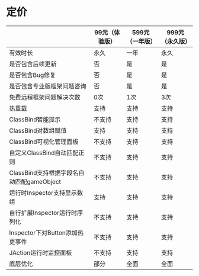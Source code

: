 # 定价

|                                           | 99元（体验版） | 599元（一年版） | 999元（永久版） |
| ----------------------------------------- | -------------- | --------------- | --------------- |
| 有效时长                                  | 永久           | 一年            | 永久            |
| 是否包含后续更新                          | 否             | 是              | 是              |
| 是否包含Bug修复                           | 否             | 是              | 是              |
| 是否包含专业版框架问题咨询                | 否             | 是              | 是              |
| 免费远程框架问题解决次数                  | 0次            | 1次             | 3次             |
| 热重载                                    | 支持           | 支持            | 支持            |
| ClassBind智能提示                         | 不支持         | 支持            | 支持            |
| ClassBind对数组赋值                       | 支持           | 支持            | 支持            |
| ClassBind可视化管理面板                   | 不支持         | 支持            | 支持            |
| 自定义ClassBind自动匹配正则               | 不支持         | 支持            | 支持            |
| ClassBind支持根据字段名自动匹配gameObject | 不支持         | 支持            | 支持            |
| 运行时Inspector支持显示数组               | 支持           | 支持            | 支持            |
| 自行扩展Inspector运行时序列化             | 不支持         | 支持            | 支持            |
| Inspector下对Button添加热更事件           | 不支持         | 支持            | 支持            |
| JAction运行时监控面板                     | 不支持         | 支持            | 支持            |
| 底层优化                                  | 部分           | 全面            | 全面            |



